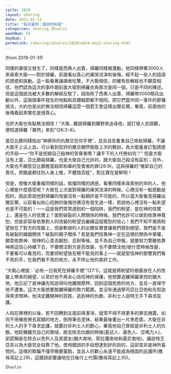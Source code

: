 ```yaml
---
cycle: 2020
layout: sharing
date: 2021-01-11
title: "每日靈修：錯誤的盼望"
categories: sharing Zhuolin
weekNum: 54
dayNum: 1
permalink: /sharing/zhuolin/2020/wk54-day1-sharing.html
---
```

(from 2019-01-31)

同樣的事情又發生了，同樣是西弗人出賣，掃羅同樣被激動，他同樣帶著3000人來尋索大衛——對於掃羅，前面看似真心的痛哭流涕和後悔，經不起一些人的話語的誘惑和挑動。這一點看著讓讀者吃驚，不大敢相信，的確有些解經也不願意相信，他們認為這次的事件跟前面大衛割掃羅衣角那次是同一個，只是不同的陳述。但是這個說法被大多數的解經反駁了，因為除了西弗人出賣、掃羅帶3000精兵出動以外，這兩個事件發生的地點和具體細節都不相同。把它們當作同一事件的那種說法，大約也是出於無法相信掃羅這麼一個君王會這樣出爾反爾，畢竟，前面他的後悔看起來實在是很真心。  

也許大衛也有點無法相信！“大衛...聽說掃羅到曠野來追尋他，就打發人去探聽，便知道掃羅「果然」來到”(26:3-4)。  

當亞比篩同樣指出“神將你的仇敵交在你手裡”，並且自告奮勇自己來殺掃羅，不讓大衛手上沾上血，可以看到狡詐的撒旦顯然吸取上次的教訓，為大衛量身訂製誘惑的手段——“你不是拒絕自己殺神的受膏者嗎？讓手下的人代勞如何？” 但是大衛沒有上當，亞比篩殺掃羅，也是大衛自己允許的，跟大衛自己殺沒有區別；另外，大衛也不願意亞比篩擔當殺耶和華的受膏者的罪(26:9)。這與掃羅的“推卸自己的責任，把錯處都往別人身上推，不體恤百姓”，對比實在是鮮明！  

但是，想像大衛重複同樣的話，抵擋同樣的誘惑，看著同樣來尋索他的命的人，他心裡是什麼感受呢？大衛在上次面對掃羅的痛哭流涕的時候，心裡沒有一點感動是假的，因此若說他對掃羅的改變沒有一點期許是不可能的，所以當大衛看見掃羅出爾反爾，以前看似剖心挖肺的後悔彷彿沒有發生過一樣，若說他心裡沒有一點失望也是不可能的！——這是我們常常遇到的一個陷阱，我們的盼望，是在神的信實上，還是在人的信實上？面對破裂的人際關係的時候，我們也許可以做到依靠神寬恕，但是卻容易依靠對人的改變的盼望去繼續這個寬恕的信心！我們不知不覺將盼望放在了對方的改變上，但是軟弱的人的出爾反爾會讓我們感到絕望。我們是不是有破裂的婚姻關係？破裂的親子關係？若是我們信靠神一定在這樣的關係中掌權，願意依靠神、按神的心意去饒恕、忍耐等候、並不為自己申冤，就要努力警醒依靠神將這信心持續下去，不要關注對方是否改變，也不要關注他/她什麼時候改變，不要看可以看見的，而要把盼望放在眼不能見的事上——就是堅信神的那雙我們看不見的手，在我們看不見的地方，永不停止他的美好工作。  

“大衛心裡說：‘必有一日我死在掃羅手裡’”(27:1)，這就是將盼望的根基放在人的改變上帶來的絕望，以至於他不再全心信任神的保護，他想要逃離掃羅掌控的猶大地，他忘記了是神讓先知迦得叫他離開摩押，回到這個危險的地方，並且一直保守他不遭害。這次大衛想要脫離掃羅的勢力範圍，並沒有通過祭司亞比亞他和先知迦得來求問神。他決定離開神的百姓，逃到神的仇敵、非利士人迦特王手下尋求庇護。  

人陷在罪裡的以後，若不回轉到主面前得潔淨，就常不得不用更多的罪去掩蓋，如同不用橡皮擦去寫錯的地方，倒用筆去塗抹，結果最後畫出一片黑疙瘩。大衛在非利士人的手下尋求庇護，就要討非利士人的歡心，畢竟他自己曾經是非利士人的仇敵。他趁機擴充自己的領域，跑去除去仇敵的時候(基述人、基色人、亞瑪力人)，卻謊稱是在除去以色列人及其盟友(猶大南地、耶拉蔑南地和基尼南地)，讓迦特王亞吉以為大衛完全投靠了他。使用錯誤的手段想達到好的目的，這卻並非是神所喜悅的。這樣的欺騙不僅早晚要露餡，並且人的歡心永遠不能成為穩固的庇護所(撒母耳記上29)，這錯誤卻要讓他在日後付上代價(撒母耳記上30)。  

`Zhuolin`  
